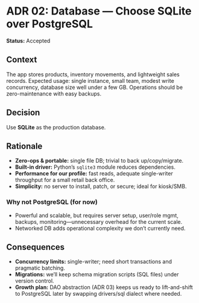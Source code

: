 # ADR 02: Database — Choose SQLite over PostgreSQL
**Status:** Accepted   

## Context
The app stores products, inventory movements, and lightweight sales records. Expected usage: single instance, small team, modest write concurrency, database size well under a few GB. Operations should be zero-maintenance with easy backups.

## Decision
Use **SQLite** as the production database.

## Rationale
- **Zero-ops & portable:** single file DB; trivial to back up/copy/migrate.  
- **Built-in driver:** Python’s `sqlite3` module reduces dependencies.  
- **Performance for our profile:** fast reads, adequate single-writer throughput for a small retail back office.  
- **Simplicity:** no server to install, patch, or secure; ideal for kiosk/SMB.

### Why not PostgreSQL (for now)
- Powerful and scalable, but requires server setup, user/role mgmt, backups, monitoring—unnecessary overhead for the current scale.  
- Networked DB adds operational complexity we don’t currently need.

## Consequences
- **Concurrency limits:** single-writer; need short transactions and pragmatic batching.  
- **Migrations:** we’ll keep schema migration scripts (SQL files) under version control.  
- **Growth plan:** DAO abstraction (ADR 03) keeps us ready to lift-and-shift to PostgreSQL later by swapping drivers/sql dialect where needed.